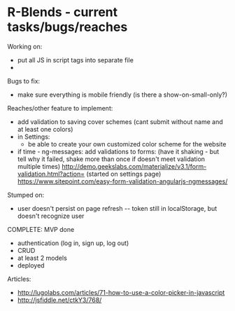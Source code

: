 # R-Blends - current tasks/bugs/reaches

Working on:
- put all JS in script tags into separate file
-

Bugs to fix:
- make sure everything is mobile friendly (is there a show-on-small-only?)

Reaches/other feature to implement:
- add validation to saving cover schemes (cant submit without name and at least one colors)
- in Settings:
  - be able to create your own customized color scheme for the website
- if time - ng-messages: add validations to forms: (have it shaking - but tell why it failed, shake more than once if doesn't meet validation multiple times) http://demo.geekslabs.com/materialize/v3.1/form-validation.html?action= (started on settings page)
https://www.sitepoint.com/easy-form-validation-angularjs-ngmessages/

Stumped on:
- user doesn't persist on page refresh -- token still in localStorage, but doesn't recognize user

COMPLETE: MVP done
- authentication (log in, sign up, log out)
- CRUD
- at least 2 models
- deployed

Articles:
- http://lugolabs.com/articles/71-how-to-use-a-color-picker-in-javascript
- http://jsfiddle.net/ctkY3/768/
